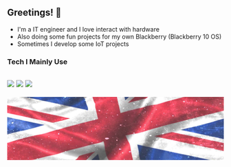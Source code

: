 ## Greetings! 👋
- I'm a IT engineer and I love interact with hardware
- Also doing some fun projects for my own Blackberry (Blackberry 10 OS)
- Sometimes I develop some IoT projects

### Tech I Mainly Use
<img src="https://img.shields.io/badge/shadcn%2Fui-000000?style=for-the-badge&logo=shadcnui&logoColor=whit"> <img src="https://img.shields.io/badge/SvelteKit-FF3E00?style=for-the-badge&logo=Svelte&logoColor=white"> <img src="https://img.shields.io/badge/TypeScript-007ACC?style=for-the-badge&logo=typescript&logoColor=white">
-
![union-jack](img/union-jack.jpg)
